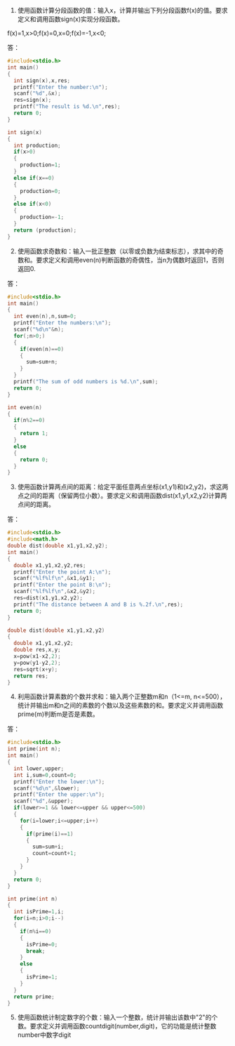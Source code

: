 1. 使用函数计算分段函数的值：输入x，计算并输出下列分段函数f(x)的值。要求定义和调用函数sign(x)实现分段函数。

f(x)=1,x>0;f(x)=0,x=0;f(x)=-1,x<0;

答：

```C
#include<stdio.h>
int main()
{
  int sign(x),x,res;
  printf("Enter the number:\n");
  scanf("%d",&x);
  res=sign(x);
  printf("The result is %d.\n",res);
  return 0;
}

int sign(x)
{
  int production;
  if(x>0)
  {
    production=1;
  }
  else if(x==0)
  {
    production=0;
  }
  else if(x<0)
  {
    production=-1;
  }
  return (production);
}
```

2. 使用函数求奇数和：输入一批正整数（以零或负数为结束标志），求其中的奇数和。要求定义和调用even(n)判断函数的奇偶性，当n为偶数时返回1，否则返回0.

答：

```C
#include<stdio.h>
int main()
{
  int even(n),n,sum=0;
  printf("Enter the numbers:\n");
  scanf("%d\n"&n);
  for(;n>0;)
  {
    if(even(n)==0)
    {
      sum=sum+n;
    }
  }
  printf("The sum of odd numbers is %d.\n",sum);
  return 0;
}

int even(n)
{
  if(n%2==0)
  {
    return 1;
  }
  else
  {
    return 0;
  }
}
```

3. 使用函数计算两点间的距离：给定平面任意两点坐标(x1,y1)和(x2,y2)，求这两点之间的距离（保留两位小数）。要求定义和调用函数dist(x1,y1,x2,y2)计算两点间的距离。

答：

```C
#include<stdio.h>
#include<math.h>
double dist(double x1,y1,x2,y2);
int main()
{
  double x1,y1,x2,y2,res;
  printf("Enter the point A:\n");
  scanf("%lf%lf\n",&x1,&y1);
  printf("Enter the point B:\n");
  scanf("%lf%lf\n",&x2,&y2);
  res=dist(x1,y1,x2,y2);
  printf("The distance between A and B is %.2f.\n",res);
  return 0;
}

double dist(double x1,y1,x2,y2)
{
  double x1,y1,x2,y2;
  double res,x,y;
  x=pow(x1-x2,2);
  y=pow(y1-y2,2);
  res=sqrt(x+y);
  return res;
}
```

4. 利用函数计算素数的个数并求和：输入两个正整数m和n（1<=m, n<=500），统计并输出m和n之间的素数的个数以及这些素数的和。要求定义并调用函数prime(m)判断m是否是素数。

答：

```C
#include<stdio.h>
int prime(int n);
int main()
{
  int lower,upper;
  int i,sum=0,count=0;
  printf("Enter the lower:\n");
  scanf("%d\n",&lower);
  printf("Enter the upper:\n");
  scanf("%d",&upper);
  if(lower>=1 && lower<=upper && upper<=500)
  {
    for(i=lower;i<=upper;i++)
    {
      if(prime(i)==1)
      {
        sum=sum+i;
        count=count+1;
      }
    }
  }
  return 0;
}

int prime(int n)
{
  int isPrime=1,i;
  for(i=n;i>0;i--)
  {
    if(n%i==0)
    {
      isPrime=0;
      break;
    }
    else
    {
      isPrime=1;
    }
  }
  return prime;
}
```

5. 使用函数统计制定数字的个数：输入一个整数，统计并输出该数中"2"的个数。要求定义并调用函数countdigit(number,digit)，它的功能是统计整数number中数字digit
    
